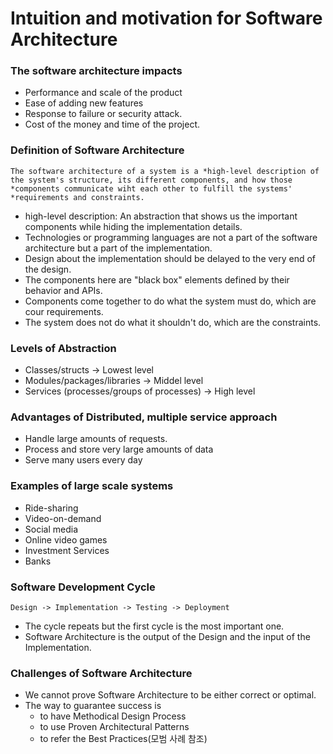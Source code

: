 # Intuition and motivation for Software Architecture

### The software architecture impacts

+ Performance and scale of the product
+ Ease of adding new features
+ Response to failure or security attack.
+ Cost of the money and time of the project.

### Definition of Software Architecture

    The software architecture of a system is a *high-level description of the system's structure, its different components, and how those *components communicate wiht each other to fulfill the systems' *requirements and constraints.

+ high-level description: An abstraction that shows us the important components while hiding the implementation details.
+ Technologies or programming languages are not a part of the software architecture but a part of the implementation.
+ Design about the implementation should be delayed to the very end of the design.
+ The components here are "black box" elements defined by their behavior and APIs.
+ Components come together to do what the system must do, which are cour requirements.
+ The system does not do what it shouldn't do, which are the constraints.

### Levels of Abstraction
+ Classes/structs -> Lowest level
+ Modules/packages/libraries -> Middel level
+ Services (processes/groups of processes) -> High level

### Advantages of Distributed, multiple service approach
+ Handle large amounts of requests.
+ Process and store very large amounts of data
+ Serve many users every day

### Examples of large scale systems
+ Ride-sharing
+ Video-on-demand
+ Social media
+ Online video games
+ Investment Services
+ Banks

### Software Development Cycle

    Design -> Implementation -> Testing -> Deployment

+ The cycle repeats but the first cycle is the most important one.
+ Software Architecture is the output of the Design and the input of the Implementation.

### Challenges of Software Architecture
+ We cannot prove Software Architecture to be either correct or optimal.
+ The way to guarantee success is
    - to have Methodical Design Process
    - to use Proven Architectural Patterns
    - to refer the Best Practices(모범 사례 참조)

<link rel='stylesheet' href='styles.css'>